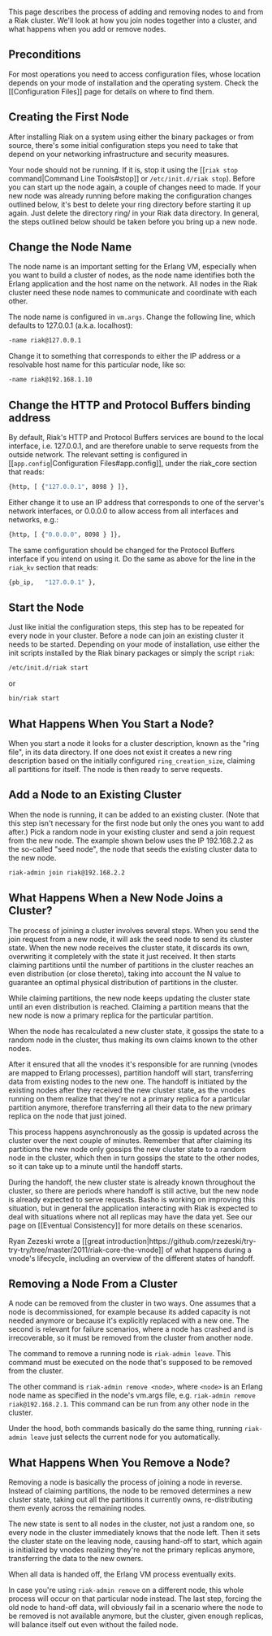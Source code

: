 This page describes the process of adding and removing nodes to and from a Riak
cluster. We'll look at how you join nodes together into a cluster, and what
happens when you add or remove nodes.

<div id="toc"/></div>

## Preconditions

For most operations you need to access configuration files, whose location
depends on your mode of installation and the operating system. Check the [[Configuration Files]] page for details on where to find them.

## Creating the First Node

After installing Riak on a system using either the binary packages or from
source, there's some initial configuration steps you need to take that depend
on your networking infrastructure and security measures.

Your node should not be running. If it is, stop it using the [[`riak stop` command|Command Line Tools#stop]] or
`/etc/init.d/riak stop`). Before you can start up the node again, a couple of
changes need to made. If your new node was already running before making the
configuration changes outlined below, it's best to delete your ring directory
before starting it up again. Just delete the directory ring/ in your Riak
data directory. In general, the steps outlined below should be taken before you
bring up a new node.

## Change the Node Name

The node name is an important setting for the Erlang VM, especially when you
want to build a cluster of nodes, as the node name identifies both the Erlang
application and the host name on the network. All nodes in the Riak cluster need
these node names to communicate and coordinate with each other.

The node name is configured in `vm.args`. Change the following line, which
defaults to 127.0.0.1 (a.k.a. localhost):

```bash
-name riak@127.0.0.1
```

Change it to something that corresponds to either the IP address or a resolvable
host name for this particular node, like so:

```bash
-name riak@192.168.1.10
```

## Change the HTTP and Protocol Buffers binding address

By default, Riak's HTTP and Protocol Buffers services are bound to the local
interface, i.e. 127.0.0.1, and are therefore unable to serve requests from the outside
network. The relevant setting is configured in [[`app.config`|Configuration Files#app.config]], under the riak_core section that reads:

```bash
{http, [ {"127.0.0.1", 8098 } ]},
```

Either change it to use an IP address that corresponds to one of the server's
network interfaces, or 0.0.0.0 to allow access from all interfaces and networks,
e.g.:

```bash
{http, [ {"0.0.0.0", 8098 } ]},
```

The same configuration should be changed for the Protocol Buffers interface if you
intend on using it. Do the same as above for the line in the `riak_kv` section
that reads:

```bash
{pb_ip,   "127.0.0.1" },
```

## Start the Node

Just like initial the configuration steps, this step has to be repeated for every
node in your cluster. Before a node can join an existing cluster it needs to be
started.  Depending on your mode of installation, use either the init scripts
installed by the Riak binary packages or simply the script `riak`:

```bash
/etc/init.d/riak start
```

or

```bash
bin/riak start
```

## What Happens When You Start a Node?

When you start a node it looks for a cluster description, known as the "ring file", in its data directory. If one does not exist it creates a new ring description based on the initially configured `ring_creation_size`, claiming all partitions for itself. The node is then ready to serve requests.

## Add a Node to an Existing Cluster

When the node is running, it can be added to an existing cluster. (Note that this
step isn't necessary for the first node but only the ones you want to add after.)
Pick a random node in your existing cluster and send a join request from the new
node. The example shown below uses the IP 192.168.2.2 as the so-called "seed
node", the node that seeds the existing cluster data to the new node.

```bash
riak-admin join riak@192.168.2.2
```

## What Happens When a New Node Joins a Cluster?

The process of joining a cluster involves several steps. When you send the join
request from a new node, it will ask the seed node to send its cluster state.
When the new node receives the cluster state, it discards its own, overwriting
it completely with the state it just received. It then starts claiming
partitions until the number of partitions in the cluster reaches an even distribution (or close thereto), taking into account the N value to guarantee an optimal
physical distribution of partitions in the cluster.

While claiming partitions, the new node keeps updating the cluster state until an
even distribution is reached. Claiming a partition means that the new node is
now a primary replica for the particular partition.

When the node has recalculated a new cluster state, it gossips the state to a
random node in the cluster, thus making its own claims known to the other nodes.

After it ensured that all the vnodes it's responsible for are running (vnodes
are mapped to Erlang processes), partition handoff will start,
transferring data from existing nodes to the new one. The handoff is initiated
by the existing nodes after they received the new cluster state, as the vnodes
running on them realize that they're not a primary replica for a particular
partition anymore, therefore transferring all their data to the new primary
replica on the node that just joined.

This process happens asynchronously as the gossip is updated across the cluster
over the next couple of minutes. Remember that after claiming its partitions the
new node only gossips the new cluster state to a random node in the cluster,
which then in turn gossips the state to the other nodes, so it can take up to a
minute until the handoff starts.

During the handoff, the new cluster state is already known throughout the
cluster, so there are periods where handoff is still active, but the new node is
already expected to serve requests. Basho is working on improving this
situation, but in general the application interacting with Riak is expected to
deal with situations where not all replicas may have the data yet. See our page
on [[Eventual Consistency]] for more details on these scenarios.

<div class ="info">Ryan Zezeski wrote a [[great
introduction|https://github.com/rzezeski/try-try-try/tree/master/2011/riak-core-the-vnode]]
of what happens during a vnode's lifecycle, including an overview of the
different states of handoff.</div>

## Removing a Node From a Cluster

A node can be removed from the cluster in two ways. One assumes that a node is
decommissioned, for example because its added capacity is not needed anymore or
because it's explicitly replaced with a new one. The second is relevant for
failure scenarios, where a node has crashed and is irrecoverable, so it must be
removed from the cluster from another node.

The command to remove a running node is `riak-admin leave`. This command must be
executed on the node that's supposed to be removed from the cluster.

The other command is `riak-admin remove <node>`, where `<node>` is an Erlang
node name as specified in the node's vm.args file, e.g. `riak-admin remove
riak@192.168.2.1`. This command can be run from any other node in the cluster.

Under the hood, both commands basically do the same thing, running `riak-admin
leave` just selects the current node for you automatically.

## What Happens When You Remove a Node?

Removing a node is basically the process of joining a node in reverse. Instead
of claiming partitions, the node to be removed determines a new cluster state,
taking out all the partitions it currently owns, re-distributing them evenly
across the remaining nodes.

The new state is sent to all nodes in the cluster, not just a random one, so
every node in the cluster immediately knows that the node left. Then it sets the
cluster state on the leaving node, causing hand-off to start, which again is
initialized by vnodes realizing they're not the primary replicas anymore,
transferring the data to the new owners.

When all data is handed off, the Erlang VM process eventually exits.

In case you're using `riak-admin remove` on a different node, this whole process
will occur on that particular node instead. The last step, forcing the old node
to hand-off data, will obviously fail in a scenario where the node to be removed
is not available anymore, but the cluster, given enough replicas, will balance
itself out even without the failed node.
